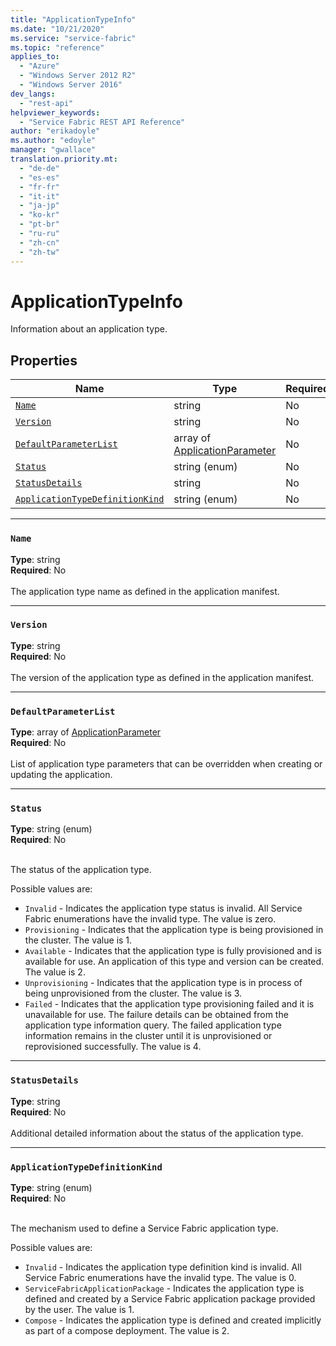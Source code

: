 ```yaml
---
title: "ApplicationTypeInfo"
ms.date: "10/21/2020"
ms.service: "service-fabric"
ms.topic: "reference"
applies_to: 
  - "Azure"
  - "Windows Server 2012 R2"
  - "Windows Server 2016"
dev_langs: 
  - "rest-api"
helpviewer_keywords: 
  - "Service Fabric REST API Reference"
author: "erikadoyle"
ms.author: "edoyle"
manager: "gwallace"
translation.priority.mt: 
  - "de-de"
  - "es-es"
  - "fr-fr"
  - "it-it"
  - "ja-jp"
  - "ko-kr"
  - "pt-br"
  - "ru-ru"
  - "zh-cn"
  - "zh-tw"
---
```

# ApplicationTypeInfo

Information about an application type.

## Properties
| Name | Type | Required |
| --- | --- | --- |
| [`Name`](#name) | string | No |
| [`Version`](#version) | string | No |
| [`DefaultParameterList`](#defaultparameterlist) | array of [ApplicationParameter](sfclient-v72-model-applicationparameter.md) | No |
| [`Status`](#status) | string (enum) | No |
| [`StatusDetails`](#statusdetails) | string | No |
| [`ApplicationTypeDefinitionKind`](#applicationtypedefinitionkind) | string (enum) | No |

____
### `Name`
__Type__: string <br/>
__Required__: No<br/>
<br/>
The application type name as defined in the application manifest.

____
### `Version`
__Type__: string <br/>
__Required__: No<br/>
<br/>
The version of the application type as defined in the application manifest.

____
### `DefaultParameterList`
__Type__: array of [ApplicationParameter](sfclient-v72-model-applicationparameter.md) <br/>
__Required__: No<br/>
<br/>
List of application type parameters that can be overridden when creating or updating the application.

____
### `Status`
__Type__: string (enum) <br/>
__Required__: No<br/>
<br/>


The status of the application type.


Possible values are: 

  - `Invalid` - Indicates the application type status is invalid. All Service Fabric enumerations have the invalid type. The value is zero.
  - `Provisioning` - Indicates that the application type is being provisioned in the cluster. The value is 1.
  - `Available` - Indicates that the application type is fully provisioned and is available for use. An application of this type and version can be created. The value is 2.
  - `Unprovisioning` - Indicates that the application type is in process of being unprovisioned from the cluster. The value is 3.
  - `Failed` - Indicates that the application type provisioning failed and it is unavailable for use. The failure details can be obtained from the application type information query. The failed application type information remains in the cluster until it is unprovisioned or reprovisioned successfully. The value is 4.



____
### `StatusDetails`
__Type__: string <br/>
__Required__: No<br/>
<br/>
Additional detailed information about the status of the application type.

____
### `ApplicationTypeDefinitionKind`
__Type__: string (enum) <br/>
__Required__: No<br/>
<br/>


The mechanism used to define a Service Fabric application type.


Possible values are: 

  - `Invalid` - Indicates the application type definition kind is invalid. All Service Fabric enumerations have the invalid type. The value is 0.
  - `ServiceFabricApplicationPackage` - Indicates the application type is defined and created by a Service Fabric application package provided by the user. The value is 1.
  - `Compose` - Indicates the application type is defined and created implicitly as part of a compose deployment. The value is 2.


